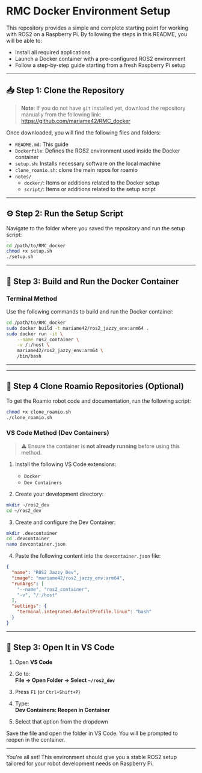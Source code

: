 # RMC Docker Environment Setup

This repository provides a simple and complete starting point for working with ROS2 on a Raspberry Pi. By following the steps in this README, you will be able to:

- Install all required applications  
- Launch a Docker container with a pre-configured ROS2 environment  
- Follow a step-by-step guide starting from a fresh Raspberry Pi setup  

---

## 📥 Step 1: Clone the Repository

> **Note**: If you do not have `git` installed yet, download the repository manually from the following link:  
> https://github.com/mariame42/RMC_docker

Once downloaded, you will find the following files and folders:

- `README.md`: This guide  
- `Dockerfile`: Defines the ROS2 environment used inside the Docker container  
- `setup.sh`: Installs necessary software on the local machine  
- `clone_roamio.sh`: clone the main repos for roamio
- `notes/`  
  - `docker/`: Items or additions related to the Docker setup  
  - `script/`: Items or additions related to the setup script  

---

## ⚙️ Step 2: Run the Setup Script

Navigate to the folder where you saved the repository and run the setup script:

```bash
cd /path/to/RMC_docker
chmod +x setup.sh
./setup.sh
```

---

## 🐳 Step 3: Build and Run the Docker Container

### Terminal Method

Use the following commands to build and run the Docker container:

```bash
cd /path/to/RMC_docker
sudo docker build -t mariame42/ros2_jazzy_env:arm64 .
sudo docker run -it \
    --name ros2_container \
    -v /:/host \
    mariame42/ros2_jazzy_env:arm64 \
    /bin/bash
```

---

---

## 🔁 Step 4 Clone Roamio Repositories (Optional)

To get the Roamio robot code and documentation, run the following script:

```bash
chmod +x clone_roamio.sh
./clone_roamio.sh
```

### VS Code Method (Dev Containers)

> ⚠️ Ensure the container is **not already running** before using this method.

1. Install the following VS Code extensions:
   - `Docker`
   - `Dev Containers`

2. Create your development directory:

```bash
mkdir ~/ros2_dev
cd ~/ros2_dev
```

3. Create and configure the Dev Container:

```bash
mkdir .devcontainer
cd .devcontainer
nano devcontainer.json
```

4. Paste the following content into the `devcontainer.json` file:

```json
{
  "name": "ROS2 Jazzy Dev",
  "image": "mariame42/ros2_jazzy_env:arm64",
  "runArgs": [
    "--name", "ros2_container",
    "-v", "/:/host"
  ],
  "settings": {
    "terminal.integrated.defaultProfile.linux": "bash"
  }
}
```

---

## 🧩 Step 3: Open It in VS Code

1. Open **VS Code**

2. Go to:  
   **File → Open Folder → Select `~/ros2_dev`**

3. Press `F1` (or `Ctrl+Shift+P`)

4. Type:  
   **Dev Containers: Reopen in Container**

5. Select that option from the dropdown


Save the file and open the folder in VS Code. You will be prompted to reopen in the container.

---


You're all set! This environment should give you a stable ROS2 setup tailored for your robot development needs on Raspberry Pi.
